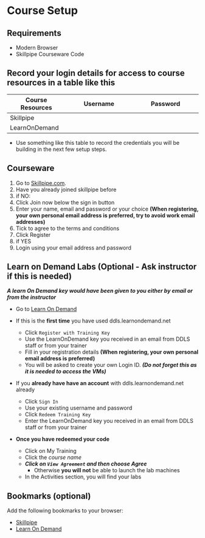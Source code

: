 # Course Setup

## Requirements

* Modern Browser
* Skillpipe Courseware Code

## Record your login details for access to course resources in a table like this

Course Resources| Username| Password
---|---|---
Skillpipe|<img width=200/>|<img width=200/>
LearnOnDemand||

- Use something like this table to record the credentials you will be building in the next few setup steps.

## Courseware

1. Go to [Skillpipe.com](https://skillpipe.com/).
2. Have you already joined skillpipe before 
5. if NO:
  6. Click Join now below the sign in button
  7. Enter your name, email and password or your choice **(When registering, your own personal email address is preferred, try to avoid work email addresses)**
  8. Tick to agree to the terms and conditions
  9. Click Register
1. if YES
  2. Login using your email address and password


## Learn on Demand Labs  (Optional - Ask instructor if this is needed)

***A learn On Demand key would have been given to you either by email or from the instructor***

- Go to [Learn On Demand](https://ddls.learnondemand.net)
- If this is the **first time** you have used ddls.learnondemand.net
  - Click `Register with Training Key`  
  - Use the LearnOnDemand key you received in an email from DDLS staff or from your trainer
  - Fill in your registration details **(When registering, your own personal email address is preferred)**
  - You will be asked to create your own Login ID. ***(Do not forget this as it is needed to access the VMs)***
- If you **already have have an account** with ddls.learnondemand.net already
  - Click `Sign In`
  - Use your existing username and password
  - Click `Redeem Training Key`
  - Enter the LearnOnDemand key you received in an email from DDLS staff or from your trainer

- **Once you have redeemed your code**
  - Click on My Training
  - Click the *course name*
  - ***Click on ```View Agreement``` and then choose Agree*** 
    - Otherwise **you will not** be able to launch the lab machines
  - In the Activities section, you will find your labs

## Bookmarks (optional)

Add the following bookmarks to your browser:

* [Skillpipe](https://skillpipe.com)
* [Learn On Demand](https://ddls.learnondemand.net)
